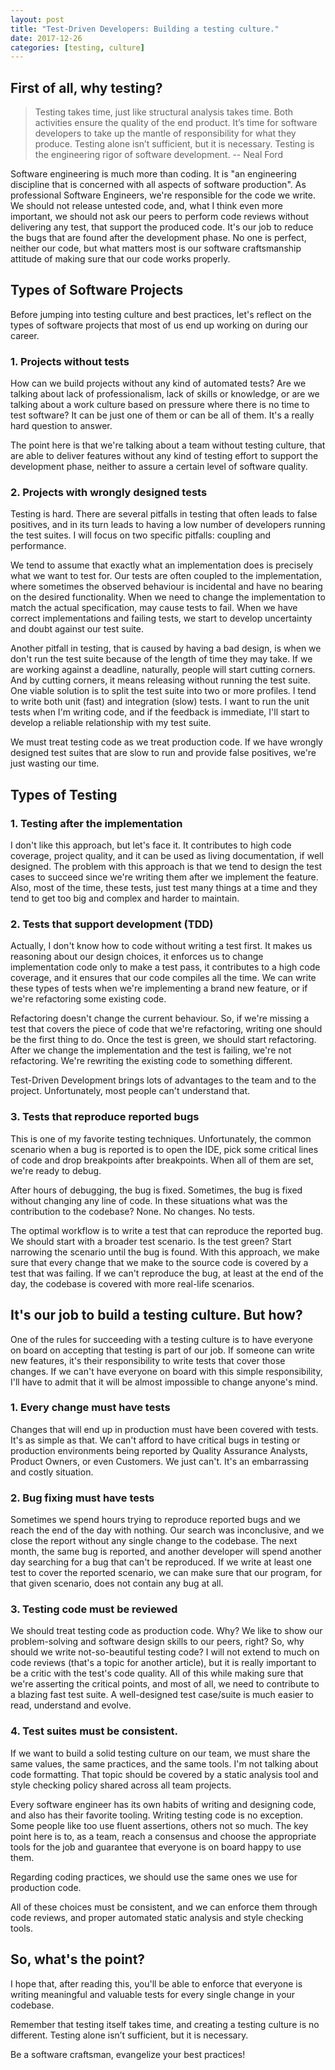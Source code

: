 ```yaml
---
layout: post
title: "Test-Driven Developers: Building a testing culture."
date: 2017-12-26
categories: [testing, culture]
---
```


## First of all, why testing?

> Testing takes time, just like structural analysis takes time. Both activities
ensure the quality of the end product. It’s time for software developers to take
up the mantle of responsibility for what they produce. Testing alone isn’t
sufficient, but it is necessary. Testing is the engineering rigor of software development. -- Neal Ford

Software engineering is much more than coding. It is "an engineering discipline
that is concerned with all aspects of software production". As professional
Software Engineers, we're responsible for the code we write. We should not
release untested code, and, what I think even more important, we should not ask
our peers to perform code reviews without delivering any test, that support the
produced code. It's our job to reduce the bugs that are found after the
development phase. No one is perfect, neither our code, but what matters most is
our software craftsmanship attitude of making sure that our code works properly.

## Types of Software Projects

Before jumping into testing culture and best practices, let's reflect on the
types of software projects that most of us end up working on during our career.

### 1. Projects without tests

How can we build projects without any kind of automated tests? Are we talking
about lack of professionalism, lack of skills or knowledge, or are we talking
about a work culture based on pressure where there is no time to test software? 
It can be just one of them or can be all of them. It's a really hard question 
to answer.

The point here is that we're talking about a team without testing culture, that
are able to deliver features without any kind of testing effort to support the 
development phase, neither to assure a certain level of software quality.

### 2. Projects with wrongly designed tests

Testing is hard. There are several pitfalls in testing that often leads to false 
positives, and in its turn leads to having a low number of developers running
the test suites. I will focus on two specific pitfalls: coupling and performance.

We tend to assume that exactly what an implementation does is precisely what we
want to test for. Our tests are often coupled to the implementation, where
sometimes the observed behaviour is incidental and have no bearing on the
desired functionality. When we need to change the implementation to match the
actual specification, may cause tests to fail. When we have correct
implementations and failing tests, we start to develop uncertainty and doubt
against our test suite.

Another pitfall in testing, that is caused by having a bad design, is when we
don't run the test suite because of the length of time they may take. If we are 
working against a deadline, naturally, people will start cutting corners. And
by cutting corners, it means releasing without running the test suite. One
viable solution is to split the test suite into two or more profiles. I tend to
write both unit (fast) and integration (slow) tests. I want to run the unit
tests when I'm writing code, and if the feedback is immediate, I'll start to
develop a reliable relationship with my test suite.

We must treat testing code as we treat production code. If we have wrongly
designed test suites that are slow to run and provide false positives, we're 
just wasting our time.

## Types of Testing

### 1. Testing after the implementation

I don't like this approach, but let's face it. It contributes to high code
coverage, project quality, and it can be used as living documentation, if well
designed. The problem with this approach is that we tend to design the test
cases to succeed since we're writing them after we implement the feature.
Also, most of the time, these tests, just test many things at a time and
they tend to get too big and complex and harder to maintain.

### 2. Tests that support development (TDD)

Actually, I don't know how to code without writing a test first. It makes us
reasoning about our design choices, it enforces us to change implementation
code only to make a test pass, it contributes to a high code coverage, and it
ensures that our code compiles all the time. We can write these types of tests
when we're implementing a brand new feature, or if we're refactoring some
existing code.

Refactoring doesn't change the current behaviour. So, if we're missing a test
that covers the piece of code that we're refactoring, writing one should be the
first thing to do. Once the test is green, we should start refactoring. After
we change the implementation and the test is failing, we're not refactoring.
We're rewriting the existing code to something different.

Test-Driven Development brings lots of advantages to the team and to the
project. Unfortunately, most people can't understand that.

### 3. Tests that reproduce reported bugs

This is one of my favorite testing techniques. Unfortunately, the common
scenario when a bug is reported is to open the IDE, pick some critical lines of
code and drop breakpoints after breakpoints. When all of them are set, we're
ready to debug.

After hours of debugging, the bug is fixed. Sometimes, the bug is fixed without
changing any line of code. In these situations what was the contribution to the codebase? None. No changes. No tests.

The optimal workflow is to write a test that can reproduce the reported bug.
We should start with a broader test scenario. Is the test green? Start
narrowing the scenario until the bug is found. With this approach, we make sure
that every change that we make to the source code is covered by a test that was failing. If we can't reproduce the bug, at least at the end of the day, the
codebase is covered with more real-life scenarios.

## It's our job to build a testing culture. But how?

One of the rules for succeeding with a testing culture is to have everyone on
board on accepting that testing is part of our job. If someone can write new
features, it's their responsibility to write tests that cover those changes.
If we can't have everyone on board with this simple responsibility, I'll have
to admit that it will be almost impossible to change anyone's mind.

### 1. Every change must have tests

Changes that will end up in production must have been covered with tests.
It's as simple as that. We can't afford to have critical bugs in testing
or production environments being reported by Quality Assurance Analysts,
Product Owners, or even Customers. We just can't. It's an embarrassing and
costly situation.

### 2. Bug fixing must have tests

Sometimes we spend hours trying to reproduce reported bugs and we reach the
end of the day with nothing. Our search was inconclusive, and we close the
report without any single change to the codebase. The next month, the same
bug is reported, and another developer will spend another day searching for
a bug that can't be reproduced. If we write at least one test to cover the
reported scenario, we can make sure that our program, for that given scenario,
does not contain any bug at all.

### 3. Testing code must be reviewed

We should treat testing code as production code. Why? We like to show our
problem-solving and software design skills to our peers, right? So, why should
we write not-so-beautiful testing code? I will not extend to much on code
reviews (that's a topic for another article), but it is really important to be
a critic with the test's code quality. All of this while making sure that we're
asserting the critical points, and most of all, we need to contribute to a
blazing fast test suite. A well-designed test case/suite is much easier to
read, understand and evolve.

### 4. Test suites must be consistent.

If we want to build a solid testing culture on our team, we must share the same
values, the same practices, and the same tools. I'm not talking about code
formatting. That topic should be covered by a static analysis tool and style 
checking policy shared across all team projects.

Every software engineer has its own habits of writing and designing code,
and also has their favorite tooling. Writing testing code is no exception.
Some people like too use fluent assertions, others not so much. The key point
here is to, as a team, reach a consensus and choose the appropriate tools for 
the job and guarantee that everyone is on board happy to use them.

Regarding coding practices, we should use the same ones we use for production
code.

All of these choices must be consistent, and we can enforce them through
code reviews, and proper automated static analysis and style checking tools.

## So, what's the point?

I hope that, after reading this, you'll be able to enforce that everyone is
writing meaningful and valuable tests for every single change in your codebase.

Remember that testing itself takes time, and creating a testing culture is no
different. Testing alone isn’t sufficient, but it is necessary.

Be a software craftsman, evangelize your best practices!

